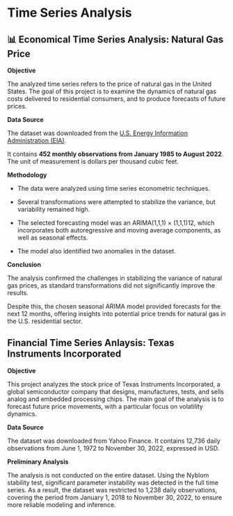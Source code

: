 # Time Series Analysis

## 📊 Economical Time Series Analysis: Natural Gas Price

**Objective**

The analyzed time series refers to the price of natural gas in the United States.
The goal of this project is to examine the dynamics of natural gas costs delivered to residential consumers, and to produce forecasts of future prices.

**Data Source**

The dataset was downloaded from the [U.S. Energy Information Administration (EIA)](https://www.eia.gov/totalenergy/data/monthly/).

It contains **452 monthly observations from January 1985 to August 2022**.
The unit of measurement is dollars per thousand cubic feet.

**Methodology**

- The data were analyzed using time series econometric techniques.

- Several transformations were attempted to stabilize the variance, but variability remained high.

- The selected forecasting model was an ARIMA(1,1,1) × (1,1,1)12, which incorporates both autoregressive and moving average components, as well as seasonal effects.

- The model also identified two anomalies in the dataset.

**Conclusion**

The analysis confirmed the challenges in stabilizing the variance of natural gas prices, as standard transformations did not significantly improve the results.

Despite this, the chosen seasonal ARIMA model provided forecasts for the next 12 months, offering insights into potential price trends for natural gas in the U.S. residential sector.


## Financial Time Series Anlaysis: Texas Instruments Incorporated

**Objective**

This project analyzes the stock price of Texas Instruments Incorporated, a global semiconductor company that designs, manufactures, tests, and sells analog and embedded processing chips.
The main goal of the analysis is to forecast future price movements, with a particular focus on volatility dynamics.

**Data Source**

The dataset was downloaded from Yahoo Finance.
It contains 12,736 daily observations from June 1, 1972 to November 30, 2022, expressed in USD.

**Preliminary Analysis**

The analysis is not conducted on the entire dataset.
Using the Nyblom stability test, significant parameter instability was detected in the full time series.
As a result, the dataset was restricted to 1,238 daily observations, covering the period from January 1, 2018 to November 30, 2022, to ensure more reliable modeling and inference.
